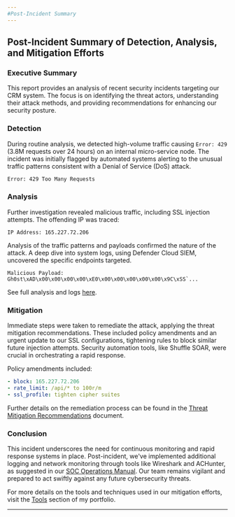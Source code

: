 ```yaml
---
#Post-Incident Summary
---
```


## Post-Incident Summary of Detection, Analysis, and Mitigation Efforts

### Executive Summary

This report provides an analysis of recent security incidents targeting our CRM system. The focus is on identifying the threat actors, understanding their attack methods, and providing recommendations for enhancing our security posture.

### Detection

During routine analysis, we detected high-volume traffic causing `Error: 429` (3.8M requests over 24 hours) on an internal micro-service node. The incident was initially flagged by automated systems alerting to the unusual traffic patterns consistent with a Denial of Service (DoS) attack. 

```bash
Error: 429 Too Many Requests
```

### Analysis

Further investigation revealed malicious traffic, including SSL injection attempts. The offending IP was traced:

```plaintext
IP Address: 165.227.72.206
```

Analysis of the traffic patterns and payloads confirmed the nature of the attack. A deep dive into system logs, using Defender Cloud SIEM, uncovered the specific endpoints targeted. 

```plaintext
Malicious Payload:
Gh0st\xAD\x00\x00\x00\x00\xE0\x00\x00\x00\x00\x00\x9C\xSS`...
```

See full analysis and logs [here](https://chrisoldfield.github.io/portfolio/).

### Mitigation

Immediate steps were taken to remediate the attack, applying the threat mitigation recommendations. These included policy amendments and an urgent update to our SSL configurations, tightening rules to block similar future injection attempts. Security automation tools, like Shuffle SOAR, were crucial in orchestrating a rapid response.

Policy amendments included:

```yaml
- block: 165.227.72.206
- rate_limit: /api/* to 100r/m
- ssl_profile: tighten cipher suites
```

Further details on the remediation process can be found in the [Threat Mitigation Recommendations](https://chrisoldfield.github.io/portfolio/threat-mitigation) document.

### Conclusion

This incident underscores the need for continuous monitoring and rapid response systems in place. Post-incident, we've implemented additional logging and network monitoring through tools like Wireshark and ACHunter, as suggested in our [SOC Operations Manual](https://chrisoldfield.github.io/portfolio/soc-operations). Our team remains vigilant and prepared to act swiftly against any future cybersecurity threats.

For more details on the tools and techniques used in our mitigation efforts, visit the [Tools](https://chrisoldfield.github.io/portfolio/tools) section of my portfolio.

---
